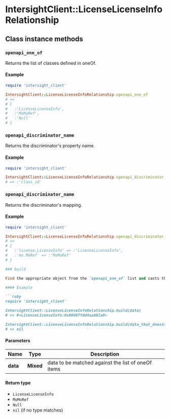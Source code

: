# IntersightClient::LicenseLicenseInfoRelationship

## Class instance methods

### `openapi_one_of`

Returns the list of classes defined in oneOf.

#### Example

```ruby
require 'intersight_client'

IntersightClient::LicenseLicenseInfoRelationship.openapi_one_of
# =>
# [
#   :'LicenseLicenseInfo',
#   :'MoMoRef',
#   :'Null'
# ]
```

### `openapi_discriminator_name`

Returns the discriminator's property name.

#### Example

```ruby
require 'intersight_client'

IntersightClient::LicenseLicenseInfoRelationship.openapi_discriminator_name
# => :'class_id'
```

### `openapi_discriminator_name`

Returns the discriminator's mapping.

#### Example

```ruby
require 'intersight_client'

IntersightClient::LicenseLicenseInfoRelationship.openapi_discriminator_mapping
# =>
# {
#   :'license.LicenseInfo' => :'LicenseLicenseInfo',
#   :'mo.MoRef' => :'MoMoRef'
# }

### build

Find the appropriate object from the `openapi_one_of` list and casts the data into it.

#### Example

```ruby
require 'intersight_client'

IntersightClient::LicenseLicenseInfoRelationship.build(data)
# => #<LicenseLicenseInfo:0x00007fdd4aab02a0>

IntersightClient::LicenseLicenseInfoRelationship.build(data_that_doesnt_match)
# => nil
```

#### Parameters

| Name | Type | Description |
| ---- | ---- | ----------- |
| **data** | **Mixed** | data to be matched against the list of oneOf items |

#### Return type

- `LicenseLicenseInfo`
- `MoMoRef`
- `Null`
- `nil` (if no type matches)


